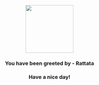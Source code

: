 <p align="center">
            <img src="https://raw.githubusercontent.com/PokeAPI/sprites/master/sprites/pokemon/19.png" width="150" height="150">
          </p>
          <h3 align="center">You have been greeted by - <b>Rattata</b></h3>
          <h3 align="center">Have a nice day!</h3>
        
